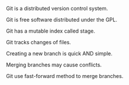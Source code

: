 Git is a distributed version control system.

Git is free software distributed under the GPL.

Git has a mutable index called stage.

Git tracks changes of files.

Creating a new branch is quick AND simple.

Merging branches may cause conflicts.

Git use fast-forward method to merge branches.